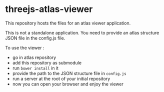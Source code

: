 # threejs-atlas-viewer
This repository hosts the files for an atlas viewer application.

This is not a standalone application. You need to provide an atlas structure JSON file in the config.js file.

To use the viewer :
* go in atlas repository
* add this repository as submodule
* run `bower install` in it
* provide the path to the JSON structure file in `config.js`
* run a server at the root of your initial repository
* now you can open your browser and enjoy the viewer